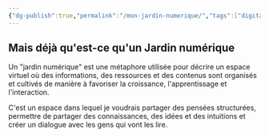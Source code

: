 ```yaml
---
{"dg-publish":true,"permalink":"/mon-jardin-numerique/","tags":["digitalgarden","gardenEntry"]}
---
```


## Mais déjà qu'est-ce qu'un Jardin numérique

Un "jardin numérique" est une métaphore utilisée pour décrire un espace virtuel où des informations, des ressources et des contenus sont organisés et cultivés de manière à favoriser la croissance, l'apprentissage et l'interaction.

C'est un espace dans lequel je voudrais partager des pensées structurées, permettre de partager des connaissances, des idées et des intuitions et créer un dialogue avec les gens qui vont les lire.